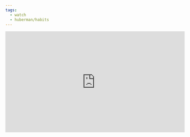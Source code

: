 ```yaml
---
tags:
  - watch
  - huberman/habits
---
```

<iframe width="560" height="315" src="https://www.youtube.com/embed/Wcs2PFz5q6g?si=ZsWWMjbg2tJYUc_5" title="YouTube video player" frameborder="0" allow="accelerometer; autoplay; clipboard-write; encrypted-media; gyroscope; picture-in-picture; web-share" allowfullscreen></iframe>